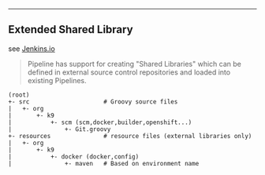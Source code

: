 ----
## Extended Shared Library
see [Jenkins.io](https://jenkins.io/doc/book/pipeline/shared-libraries/)

> Pipeline has support for creating "Shared Libraries" which can be defined in external source control repositories and loaded into existing Pipelines.

    (root)
    +- src                     # Groovy source files
    |   +- org
    |       +- k9
    |           +- scm (scm,docker,builder,openshift...)
    |           	+- Git.groovy
    +- resources               # resource files (external libraries only)
    |   +- org
    |       +- k9
    |           +- docker (docker,config)
    |           	+- maven   # Based on environment name
